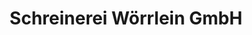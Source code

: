 ---
title: "Schreinerei Wörrlein GmbH"
url: /reichenberg/schreinerei-woerrlein-gmbh/
shop: Möbel
---